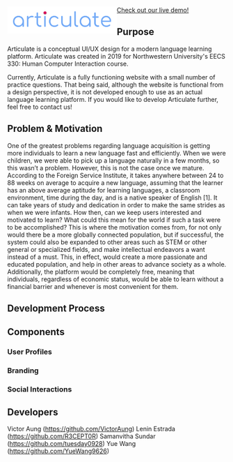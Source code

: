 <img src="images/articulate logo.png"
     alt="Logo"
     style="float: left; height: 50%; width:50%;" />
     
[Check out our live demo!](https://eecs-330-language-learning.github.io/articulate/)     

## Purpose

Articulate is a conceptual UI/UX design for a modern language learning platform. Articulate was created in 2019 for Northwestern University's EECS 330: Human Computer Interaction course.

Currently, Articulate is a fully functioning website with a small number of practice questions. That being said, although the website is functional from a design perspective, it is not developed enough to use as an actual language learning platform. If you would like to develop Articulate further, feel free to contact us!

## Problem & Motivation

One of the greatest problems regarding language acquisition is getting more individuals to learn a new language fast and efficiently. When we were children, we were able to pick up a language naturally in a few months, so this wasn’t a problem. However, this is not the case once we mature. According to the Foreign Service Institute, it takes anywhere between 24 to 88 weeks on average to acquire a new language, assuming that the learner has an above average aptitude for learning languages, a classroom environment, time during the day, and is a native speaker of English [1]. It can take years of study and dedication in order to make the same strides as when we were infants. How then, can we keep users interested and motivated to learn? What could this mean for the world if such a task were to be accomplished? This is where the motivation comes from, for not only would there be a more globally connected population, but if successful, the system could also be expanded to other areas such as STEM or other general or specialized fields, and make intellectual endeavors a want instead of a must. This, in effect, would create a more passionate and educated population, and help in other areas to advance society as a whole. Additionally, the platform would be completely free, meaning that individuals, regardless of economic status, would be able to learn without a financial barrier and whenever is most convenient for them. 


## Development Process

## Components

### User Profiles

### Branding

### Social Interactions


## Developers

Victor Aung (https://github.com/VictorAung)
Lenin Estrada (https://github.com/R3CEPT0R)
Samanvitha Sundar (https://github.com/tuesday0928)
Yue Wang (https://github.com/YueWang9626)
